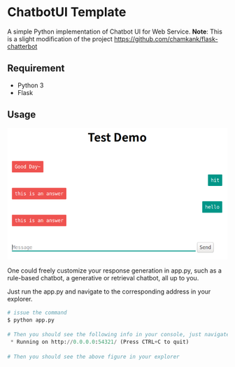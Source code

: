 # ChatbotUI Template
A simple Python implementation of Chatbot UI for Web Service.
**Note**: This is a slight modification of the project https://github.com/chamkank/flask-chatterbot
## Requirement
- Python 3
- Flask

## Usage
<center><img src="img/example.png"></center>

One could freely customize your response generation in app.py, such as a rule-based chatbot, a generative or retrieval chatbot, all up to you.

Just run the app.py and navigate to the corresponding address in your explorer.
~~~Python
# issue the command
$ python app.py

# Then you should see the following info in your console, just navigate to this address in your explorer
 * Running on http://0.0.0.0:54321/ (Press CTRL+C to quit)

# Then you should see the above figure in your explorer
~~~